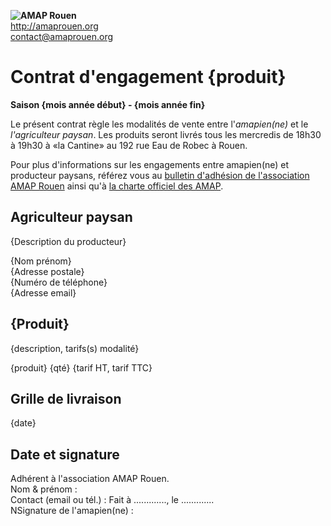 **![AMAP Rouen](assets/images/logo-amap-rouen-small.png)**  
http://amaprouen.org  
contact@amaprouen.org

# Contrat d'engagement {produit}
**Saison {mois année début} - {mois année fin}**

Le présent contrat règle les modalités de vente entre l'*amapien(ne)* et le *l'agriculteur paysan*. Les produits seront livrés tous les mercredis de 18h30 à 19h30 à «la Cantine» au 192 rue Eau de Robec à Rouen.

Pour plus d'informations sur les engagements entre amapien(ne) et producteur paysans, référez vous au [bulletin d'adhésion de l'association AMAP Rouen](bulletin-adhesion-amap-rouen) ainsi qu'à [la charte officiel des AMAP](http://miramap.org/IMG/pdf/charte_des_amap_mars_2014-2.pdf).

## Agriculteur paysan
{Description du producteur}

{Nom prénom}  
{Adresse postale}  
{Numéro de téléphone}  
{Adresse email}

## {Produit}
{description, tarifs(s) modalité}

{produit} {qté} {tarif HT, tarif TTC}

## Grille de livraison
{date}

## Date et signature
Adhérent à l'association AMAP Rouen.  
Nom & prénom :  
Contact (email ou tél.) : Fait à ............., le .............  
NSignature de l'amapien(ne) :